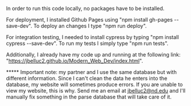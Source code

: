 In order to run this code locally, no packages have to be installed.

For deployment, I installed Github Pages using "npm install gh-pages --save-dev". To deploy an changes I type "npm run deploy".

For integration testing, I needed to install cypress by typing "npm install cypress --save-dev". To run my tests I simply type "npm run tests".

Additionally, I already have my code up and running at the following link:
"https://jbelluc2.github.io/Modern_Web_Dev/index.html".

***** Important note: my partner and I use the same database but with different information. Since I can't clean the data he enters into the database, my website will sometimes produce errors. If you are unable to view my website, this is why. Send me an email at jbelluc2@nd.edu and I'll manually fix something in the parse database that will take care of it.